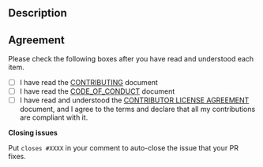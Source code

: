 # <!-- Add your title here -->

## Description

<!-- __Please provide enough information and context so that others can review your pull request easily__ -->

## Agreement

Please check the following boxes after you have read and understood each item.

* [ ] I have read the [CONTRIBUTING](https://github.com/javierbrea/eslint-plugin-boundaries/blob/main/.github/CONTRIBUTING.md) document
* [ ] I have read the [CODE_OF_CONDUCT](https://github.com/javierbrea/eslint-plugin-boundaries/blob/main/.github/CODE_OF_CONDUCT.md) document
* [ ] I have read and understood the [CONTRIBUTOR LICENSE AGREEMENT](https://github.com/javierbrea/eslint-plugin-boundaries/blob/main/.github/CLA.md) document, and I agree to the terms and declare that all my contributions are compliant with it.

**Closing issues**

Put `closes #XXXX` in your comment to auto-close the issue that your PR fixes.
